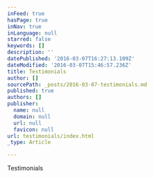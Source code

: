 ```yaml
---
inFeed: true
hasPage: true
inNav: true
inLanguage: null
starred: false
keywords: []
description: ''
datePublished: '2016-03-07T16:27:13.109Z'
dateModified: '2016-03-07T15:46:57.236Z'
title: Testimonials
author: []
sourcePath: _posts/2016-03-07-testimonials.md
published: true
authors: []
publisher:
  name: null
  domain: null
  url: null
  favicon: null
url: testimonials/index.html
_type: Article

---
```

Testimonials